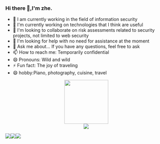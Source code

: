 ### Hi there 👋,I'm zhe.

- 🔭 I am currently working in the field of information security
- 🌱 I'm currently working on technologies that I think are useful
- 👯 I'm looking to collaborate on risk assessments related to security projects, not limited to web security
- 🤔 I'm looking for help with no need for assistance at the moment
- 💬 Ask me about... If you have any questions, feel free to ask
- 📫 How to reach me: Temporarily confidential
- 😄 Pronouns: Wild and wild
- ⚡ Fun fact: The joy of traveling
- 😄 hobby:Piano, photography, cuisine, travel


<div align="center">
	<img height="137px" src="https://github-readme-stats.vercel.app/api?username=MInggongK&hide_title=true&hide_border=true&show_icons=trueline_height=21&text_color=000&icon_color=000&bg_color=0,ea6161,ffc64d,fffc4d,52fa5a&theme=graywhite" />
</div>

<div align="center">
	<img  src="https://github-readme-streak-stats.herokuapp.com/?user=MInggongK" />
</div>

![](https://i-blog.csdnimg.cn/blog_migrate/d9ccf87267393a1cc2cb676ddb2b2570.png)![](https://i-blog.csdnimg.cn/blog_migrate/9b73fd0031a9df560c4d8d39640546bc.png)![](https://i-blog.csdnimg.cn/blog_migrate/d555082e24c985f745dab86ea58b46b6.png)







